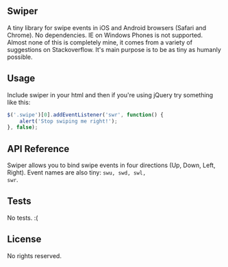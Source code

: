 ## Swiper

A tiny library for swipe events in iOS and Android browsers (Safari and Chrome). No dependencies. IE on Windows Phones is not supported. Almost none of this is completely mine, it comes from a variety of suggestions on Stackoverflow. It's main purpose is to be as tiny as humanly possible.

## Usage

Include swiper in your html and then if you're using jQuery try something like this:
```javascript
$('.swipe')[0].addEventListener('swr', function() {
    alert('Stop swiping me right!');
}, false);
```

## API Reference

Swiper allows you to bind swipe events in four directions (Up, Down, Left, Right). Event names are also tiny: <code>swu, swd, swl, swr</code>.

## Tests

No tests. :(

## License

No rights reserved.